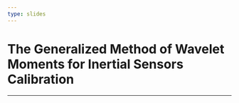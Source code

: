 ```yaml
---
type: slides
---
```


# The Generalized Method of Wavelet Moments for Inertial Sensors Calibration

---
